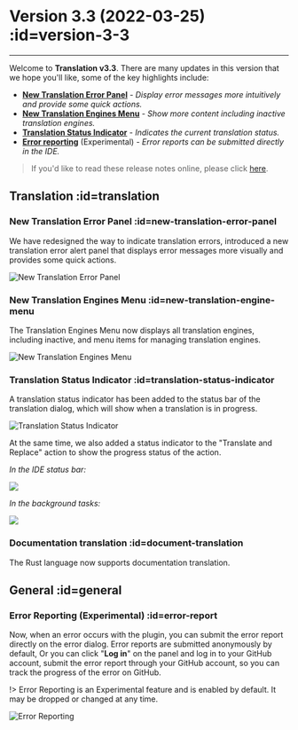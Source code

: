 # Version 3.3 (2022-03-25) :id=version-3-3

---

Welcome to **Translation v3.3**. There are many updates in this version that we hope you'll like, some of the key highlights include:

- [**New Translation Error Panel**](#new-translation-error-panel) - _Display error messages more intuitively and provide some quick actions._
- [**New Translation Engines Menu**](#new-translation-engine-menu) - _Show more content including inactive translation engines._
- [**Translation Status Indicator**](#translation-status-indicator) - _Indicates the current translation status._
- [**Error reporting**](#error-report) (Experimental) - _Error reports can be submitted directly in the IDE._

> If you'd like to read these release notes online, please click [here](#/ko/updates ':ignore :target=_blank').


## Translation :id=translation
### New Translation Error Panel :id=new-translation-error-panel

We have redesigned the way to indicate translation errors, introduced a new translation error alert panel that displays error messages more visually and provides some quick actions.

![New Translation Error Panel](/updates/img/v3_3/translation_error.png)

### New Translation Engines Menu :id=new-translation-engine-menu

The Translation Engines Menu now displays all translation engines, including inactive, and menu items for managing translation engines.

![New Translation Engines Menu](/updates/img/v3_3/translators.png)

### Translation Status Indicator :id=translation-status-indicator

A translation status indicator has been added to the status bar of the translation dialog, which will show when a translation is in progress.

![Translation Status Indicator](/updates/img/v3_3/status.gif)

At the same time, we also added a status indicator to the "Translate and Replace" action to show the progress status of the action.

_In the IDE status bar:_

![](/updates/img/v3_3/indicator_2.gif)

_In the background tasks:_

![](/updates/img/v3_3/indicator_1.gif)

### Documentation translation :id=document-translation

The Rust language now supports documentation translation.

## General :id=general
### Error Reporting (Experimental) :id=error-report

Now, when an error occurs with the plugin, you can submit the error report directly on the error dialog. Error reports are submitted anonymously by default, Or you can click "**Log in**" on the panel and log in to your GitHub account, submit the error report through your GitHub account, so you can track the progress of the error on GitHub.

!> Error Reporting is an Experimental feature and is enabled by default. It may be dropped or changed at any time.

![Error Reporting](/updates/img/v3_3/error_report.png)